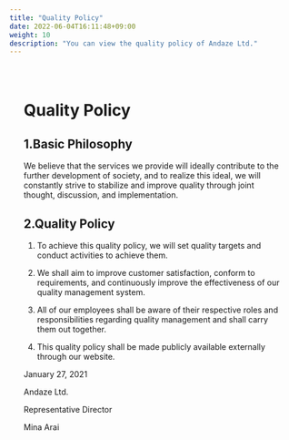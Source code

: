 ```yaml
---
title: "Quality Policy"
date: 2022-06-04T16:11:48+09:00
weight: 10
description: "You can view the quality policy of Andaze Ltd."
---
```

<div amp-fx="fade-in" data-duration="500ms" class='container' style="padding: 25px">
<h1 class="inline">Quality Policy</h1>

<div class="mt-16 mb-8">
<h2>1.Basic Philosophy</h2>

We believe that the services we provide will ideally contribute to the further development of society, and to realize this ideal, we will constantly strive to stabilize and improve quality through joint thought, discussion, and implementation.
</div>

<div class="mt-8 mb-32">
<h2>2.Quality Policy</h2>

1. To achieve this quality policy, we will set quality targets and conduct activities to achieve them.

2. We shall aim to improve customer satisfaction, conform to requirements, and continuously improve the effectiveness of our quality management system.

3. All of our employees shall be aware of their respective roles and responsibilities regarding quality management and shall carry them out together.

4. This quality policy shall be made publicly available externally through our website.
</div>

<div class="text-right">

January 27, 2021

Andaze Ltd.

Representative Director

Mina Arai
</div>
</div>